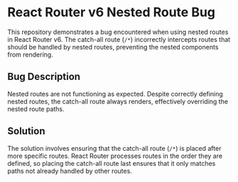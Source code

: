 # React Router v6 Nested Route Bug

This repository demonstrates a bug encountered when using nested routes in React Router v6.  The catch-all route (`/*`) incorrectly intercepts routes that should be handled by nested routes, preventing the nested components from rendering.

## Bug Description

Nested routes are not functioning as expected.  Despite correctly defining nested routes, the catch-all route always renders, effectively overriding the nested route paths.

## Solution

The solution involves ensuring that the catch-all route (`/*`) is placed after more specific routes. React Router processes routes in the order they are defined, so placing the catch-all route last ensures that it only matches paths not already handled by other routes.